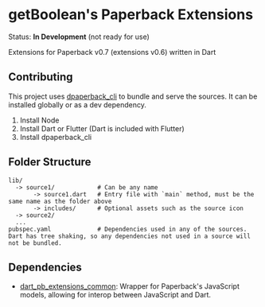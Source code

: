 # getBoolean's Paperback Extensions

Status: **In Development** (not ready for use)

Extensions for Paperback v0.7 (extensions v0.6) written in Dart

## Contributing

This project uses [dpaperback_cli](https://github.com/getBoolean/dpaperback_cli/) to bundle and serve the sources. It can be installed globally or as a dev dependency.

1. Install Node
2. Install Dart or Flutter (Dart is included with Flutter)
3. Install dpaperback_cli

## Folder Structure

```plaintext
lib/
  -> source1/            # Can be any name
       -> source1.dart   # Entry file with `main` method, must be the same name as the folder above
       -> includes/      # Optional assets such as the source icon
  -> source2/
  ...
pubspec.yaml             # Dependencies used in any of the sources. Dart has tree shaking, so any dependencies not used in a source will not be bundled.
```

## Dependencies

- [dart_pb_extensions_common](https://github.com/getBoolean/dart_pb_extensions_common): Wrapper for Paperback's JavaScript models, allowing for interop between JavaScript and Dart.
